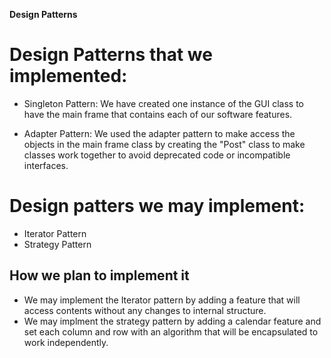 **Design Patterns**

# Design Patterns that we implemented:

* Singleton Pattern: We have created one instance of the GUI class to have the main frame that contains each of our software features.

* Adapter Pattern: We used the adapter pattern to make access the objects in the main frame class
  by creating the "Post" class to make classes work together to avoid deprecated code or incompatible interfaces. 

# Design patters we may implement:

* Iterator Pattern
* Strategy Pattern

## How we plan to implement it

* We may implement the Iterator pattern by adding a feature that will access contents without any changes to internal structure.
* We may implment the strategy pattern by adding a calendar feature and set each column and row with an algorithm
  that will be encapsulated to work independently. 
